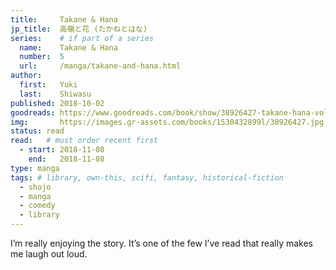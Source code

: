 ```yaml
---
title:     Takane & Hana
jp_title:  高嶺と花 (たかねとはな)
series:    # if part of a series
  name:    Takane & Hana
  number:  5
  url:     /manga/takane-and-hana.html
author: 
  first:   Yuki
  last:    Shiwasu
published: 2018-10-02 
goodreads: https://www.goodreads.com/book/show/38926427-takane-hana-vol-5
img:       https://images.gr-assets.com/books/1530432899l/38926427.jpg
status: read
read:   # must order recent first
  - start: 2018-11-08  
    end:   2018-11-08 
type: manga
tags: # library, own-this, scifi, fantasy, historical-fiction
  - shojo
  - manga
  - comedy
  - library
---
```


I’m really enjoying the story. It’s one of the few I’ve read that really makes me laugh out loud.
